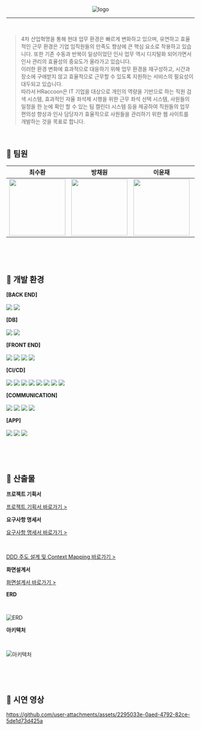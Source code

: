 <div align="center">
  
  ![logo](https://github.com/user-attachments/assets/58d675f9-0f00-4802-b3ac-6a566f31a2d2) 
</div>

---
<br/>

> 4차 산업혁명을 통해 현대 업무 환경은 빠르게 변화하고 있으며, 유연하고 효율적인 근무 환경은 기업 임직원들의 만족도 향상에 큰 핵심 요소로 작용하고 있습니다. 또한 기존 수동과 반복이 일상이었던 인사 업무 역시 디지털화 되어가면서 인사 관리의 효율성의 중요도가 올라가고 있습니다.  
> 이러한 환경 변화에 효과적으로 대응하기 위해 업무 환경을 재구성하고, 시간과 장소에 구애받지 않고 효율적으로 근무할 수 있도록 지원하는 서비스의 필요성이 대두되고 있습니다.  
> 따라서 HRaccoon은 IT 기업을 대상으로 개인의 역량을 기반으로 하는 직원 검색 시스템, 효과적인 자율 좌석제 시행을 위한 근무 좌석 선택 시스템, 사원들의 일정을 한 눈에 확인 할 수 있는 팀 캘린더 시스템 등을 제공하여 직원들의 업무 편의성 향상과 인사 담당자가 효율적으로 사원들을 관리하기 위한 웹 사이트를 개발하는 것을 목표로 합니다.

<br/>

## 🦝 팀원

<div align="center">
  
|                                                           **최수환**                                                            |                                                          **방채원**                                                           |                                                          **이윤재**                                                          |                                                         **정광수**                                                          |
| :-----------------------------------------------------------------------------------------------------------------------------: | :---------------------------------------------------------------------------------------------------------------------------: | :--------------------------------------------------------------------------------------------------------------------------: | :-------------------------------------------------------------------------------------------------------------------------: |
| [<img src="https://avatars.githubusercontent.com/u/105047091?v=4" height=150 width=150> <br/> ](https://github.com/OrangeVinyl) | [<img src="https://avatars.githubusercontent.com/u/118799810?v=4" height=150 width=150> <br/> ](https://github.com/chaewon02) | [<img src="https://avatars.githubusercontent.com/u/135799134?v=4" height=150 width=150> <br/> ](https://github.com/itsjaeya) | [<img src="https://avatars.githubusercontent.com/u/114909535?v=4" height=150 width=150> <br/> ](https://github.com/Jrhkdtn) |
</div>

<br/>
<br/>
<br/>


## 🔨 개발 환경

**[BACK END]**
<br/>
<br/>
<img src="https://img.shields.io/badge/SpringBoot-6DB33F.svg?&style=for-the-badge&logo=SpringBoot&logoColor=white"/>
<img src="https://img.shields.io/badge/SpringSecurity-6DB33F.svg?&style=for-the-badge&logo=SpringSecurity&logoColor=white"/>
<br/>

**[DB]**
<br/>
<br/>
<img src="https://img.shields.io/badge/mariaDB-003545?style=for-the-badge&logo=mariaDB&logoColor=white" />
<img src="https://img.shields.io/badge/Redis-FF4438?style=for-the-badge&logo=Redis&logoColor=white" />
<br/>

**[FRONT END]**
<br/>
<br/>
<img src="https://img.shields.io/badge/Vue.js-4FC08D?style=for-the-badge&logo=Vue.js&logoColor=white"/>
<img src="https://img.shields.io/badge/vite-646CFF?style=for-the-badge&logo=vite&logoColor=white" />
<img src="https://img.shields.io/badge/vuetify-1867C0?style=for-the-badge&logo=vuetify&logoColor=white" />
<img src="https://img.shields.io/badge/sass-CC6699?style=for-the-badge&logo=sass&logoColor=white" />
<br/>

**[CI/CD]**
<br/>
<br/>
<img src="https://img.shields.io/badge/githubactions-2088FF?style=for-the-badge&logo=githubactions&logoColor=white">
<img src="https://img.shields.io/badge/awselasticloadbalancing-8C4FFF?&style=for-the-badge&logo=awselasticloadbalancing&logoColor=white"/>
<img src="https://img.shields.io/badge/amazonec2-FF9900?&style=for-the-badge&logo=amazonec2&logoColor=white"/>
<img src="https://img.shields.io/badge/amazons3-569A31?&style=for-the-badge&logo=amazons3&logoColor=white"/>
<img src="https://img.shields.io/badge/amazonelasticache-C925D1?&style=for-the-badge&logo=amazonelasticache&logoColor=white"/>
<img src="https://img.shields.io/badge/amazonroute53-8C4FFF?&style=for-the-badge&logo=amazonroute53&logoColor=white"/>
<img src="https://img.shields.io/badge/amazonrds-527FFF?&style=for-the-badge&logo=amazonrds&logoColor=white"/>
<img src="https://img.shields.io/badge/docker-2496ED?style=for-the-badge&logo=docker&logoColor=white">
<br/>

**[COMMUNICATION]**
<br/>
<br/>
<img src="https://img.shields.io/badge/slack-purple?style=for-the-badge&logo=slack&logoColor=white">
<img src="https://img.shields.io/badge/notion-000000?style=for-the-badge&logo=notion&logoColor=white">
<img src="https://img.shields.io/badge/jira-0052CC?&style=for-the-badge&logo=jira&logoColor=white"/>
<img src="https://img.shields.io/badge/miro-050038?&style=for-the-badge&logo=miro&logoColor=white"/>
<br/>

**[APP]**
<br/>
<br/>
<img src="https://img.shields.io/badge/flutter-02569B?style=for-the-badge&logo=flutter&logoColor=white">
<img src="https://img.shields.io/badge/dart-0175C2?style=for-the-badge&logo=dart&logoColor=white">
<img src="https://img.shields.io/badge/androidstudio-3DDC84?&style=for-the-badge&logo=androidstudio&logoColor=white"/>
<br/>

<br/>
<br/>
<br/>

## 🧾 산출물
**프로젝트 기획서**

  [프로젝트 기획서 바로가기 > ](https://www.notion.so/10417178f25a46b897dba5413ed99462)

**요구사항 명세서**

[요구사항 명세서 바로가기 > ](https://docs.google.com/spreadsheets/d/1PyX4EWiuSz4qTXAlm1Pf954udgMTVb1uU-Js72Z2eq0/edit?gid=1162915854#gid=1162915854)

<br>

[DDD 주도 설계 및 Context Mapping 바로가기 > ](https://miro.com/app/board/uXjVKIne6v4=/?irclickid=zBQUZWxz3xyKTO2XI2WM00OXUkC0plXt5WOpwg0&utm_source=Linkbux&utm_medium=cpa&utm_campaign=&utm_affiliate_network=impact&irgwc=1)

**화면설계서**

[화면설계서 바로가기 > ](https://www.figma.com/design/bgjsXCvavxi6TVbBWfTv1C/HRacoon?node-id=0-1&t=yfuiV7uJmmAxTOi6-0)

**ERD**

<br>

![ERD](https://github.com/beyond-sw-camp/be05-fin-4team-HRaccoon/assets/114909535/308a43a6-e042-458f-b1ab-1aa5db2fb147)

**아키텍처**

<br>

![아키텍처](https://github.com/beyond-sw-camp/be05-fin-4team-HRaccoon/assets/114909535/ec255303-dd71-496d-836c-3ae129b9bf56)

<br/>
<br/>



<br/>

## 🎥 시연 영상
https://github.com/user-attachments/assets/2295033e-0aed-4792-82ce-5de1d73d425a

